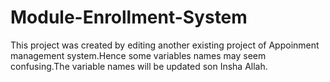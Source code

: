 # Module-Enrollment-System 
This project was created by editing another existing project of Appoinment management system.Hence some variables names may seem confusing.The variable names will be updated son Insha Allah.
